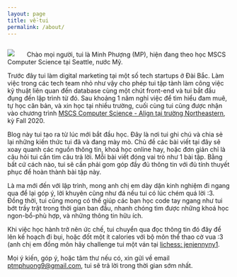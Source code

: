 ```yaml
---
layout: page
title: về-tui
permalink: /about/
---
```

<!-- <center><img src="{{ site.url }}/assets/about/tuihoccode.jpg"></center> -->
<p><img src="{{ site.url }}/assets/about/tuihoccode.jpg" style="float: left; max-width: 50%;margin: 1em 2em 0 0"></p>

<br>Chào mọi người, tui là Minh Phượng (MP), hiện đang theo học MSCS Computer Science tại Seattle, nước Mỹ.

Trước đây tui làm digital marketing tại một số tech startups ở Đài Bắc. Làm việc trong các tech team nhỏ như vậy cho phép tui tập tành làm công việc kỹ thuật liên quan đến database cùng một chút front-end và tui bắt đầu đụng đến lập trình từ đó. Sau khoảng 1 năm nghỉ việc để tìm hiểu đam muê, tự học căn bản, và xin học tại nhiều trường, cuối cùng tui cũng được nhận vào chương trình [MSCS Computer Science - Align tại trường Northeastern][align-website], kỳ Fall 2020.

Blog này tui tạo ra từ lúc mới bắt đầu học. Đây là nơi tui ghi chú và chia sẻ lại những kiến thức tui đã và đang mày mò. Chủ đề các bài viết tại đây sẽ xoay quanh các nguồn thông tin, khoá học online hay, hoặc đơn giản chỉ là câu hỏi tui cần tìm câu trả lời. Mỗi bài viết đóng vai trò như 1 bài tập. Bằng bất cứ cách nào, tui sẽ cần phải gom góp đầy đủ thông tin với đủ tính thuyết phục để hoàn thành bài tập này.

Là ma mới đến với lập trình, mong anh chị em dày dặn kinh nghiệm đi ngang qua để lại góp ý, lời khuyên cũng như đá nếu tui có lúc chém quá lời :3. Đồng thời, tui cũng mong có thể giúp các bạn học code tay ngang như tui bớt trầy trật trong thời gian ban đầu, nhanh chóng tìm được những khoá học ngon-bổ-phù hợp, và những thông tin hữu ích.

Khi việc học hành trở nên ức chế, tui chuyển qua đọc thông tin đó đây để lên kế hoạch đi bụi, hoặc đốt một ít calories với bộ môn thể thao cờ vua :3 (anh chị em đồng môn hãy challenge tui một ván tại [lichess: jenjennyny1][my-lichess].

Mọi ý kiến, góp ý, hoặc tâm thư nếu có, xin gửi về email [ptmphuong9@gmail.com][my-email], tui sẽ trả lời trong thời gian sớm nhất.

[align-website]: https://www.khoury.northeastern.edu/programs/align-masters-of-science-in-computer-science/
[my-email]: ptmphuong9@gmail.com
[my-lichess]: https://lichess.org/@/jenjennyny1